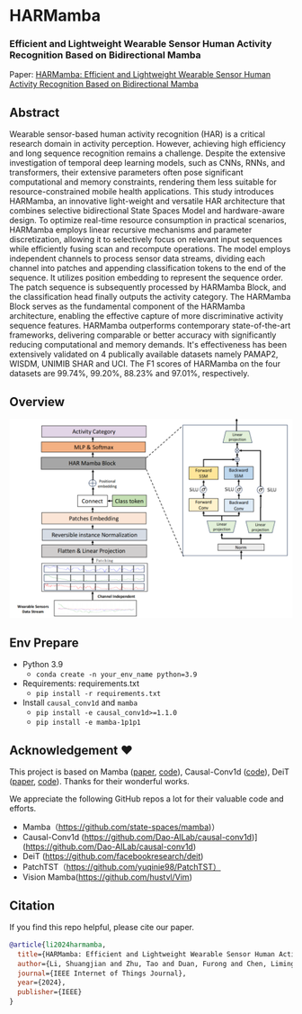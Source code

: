 <div align="left">
<h1>HARMamba</h1>
<h3>Efficient and Lightweight Wearable Sensor Human Activity Recognition Based on Bidirectional Mamba</h3>



Paper: [HARMamba: Efficient and Lightweight Wearable Sensor Human Activity Recognition Based on Bidirectional Mamba](https://arxiv.org/abs/2403.20183)



## Abstract
<div align="left">
Wearable sensor-based human activity recognition (HAR) is a critical research domain in activity perception. However, achieving high efficiency and long sequence recognition remains a challenge. Despite the extensive investigation of temporal deep learning models, such as CNNs, RNNs, and transformers, their extensive parameters often pose significant computational and memory constraints, rendering them less suitable for resource-constrained mobile health applications. This study introduces HARMamba, an innovative light-weight and versatile HAR architecture that combines selective bidirectional State Spaces Model and hardware-aware design. To optimize real-time resource consumption in practical scenarios, HARMamba employs linear recursive mechanisms and parameter discretization, allowing it to selectively focus on relevant input sequences while efficiently fusing scan and recompute operations. The model employs independent channels to process sensor data streams, dividing each channel into patches and appending classification tokens to the end of the sequence. It utilizes position embedding to represent the sequence order. The patch sequence is subsequently processed by HARMamba Block, and the classification head finally outputs the activity category. The HARMamba Block serves as the fundamental component of the HARMamba architecture, enabling the effective capture of more discriminative activity sequence features. HARMamba outperforms contemporary state-of-the-art frameworks, delivering comparable or better accuracy with significantly reducing computational and memory demands. It's effectiveness has been extensively validated on 4 publically available datasets namely PAMAP2, WISDM, UNIMIB SHAR and UCI. The F1 scores of HARMamba on the four datasets are 99.74%, 99.20%,   88.23% and 97.01%, respectively.
</div>

## Overview
<div >
<img src="assets/model.png"  />
</div>

## Env Prepare
<div align="left">


- Python 3.9
  - `conda create -n your_env_name python=3.9`
- Requirements: requirements.txt
  - `pip install -r requirements.txt`
- Install ``causal_conv1d`` and ``mamba``
  - `pip install -e causal_conv1d>=1.1.0`
  - `pip install -e mamba-1p1p1`
</div>

  



## Acknowledgement :heart:
<div align="left">

This project is based on Mamba ([paper](https://arxiv.org/abs/2312.00752), [code](https://github.com/state-spaces/mamba)), Causal-Conv1d ([code](https://github.com/Dao-AILab/causal-conv1d)), DeiT ([paper](https://arxiv.org/abs/2012.12877), [code](https://github.com/facebookresearch/deit)). Thanks for their wonderful works.

We appreciate the following GitHub repos a lot for their valuable code and efforts.

- Mamba（https://github.com/state-spaces/mamba)）
- Causal-Conv1d (https://github.com/Dao-AILab/causal-conv1d)](https://github.com/Dao-AILab/causal-conv1d)
- DeiT (https://github.com/facebookresearch/deit)
- PatchTST（https://github.com/yuqinie98/PatchTST）
- Vision Mamba(https://github.com/hustvl/Vim)
</div>

## Citation
<div align="left">
If you find this repo helpful, please cite our paper.

```bibtex
@article{li2024harmamba,
  title={HARMamba: Efficient and Lightweight Wearable Sensor Human Activity Recognition Based on Bidirectional Mamba},
  author={Li, Shuangjian and Zhu, Tao and Duan, Furong and Chen, Liming and Ning, Huansheng and Nugent, Christopher and Wan, Yaping},
  journal={IEEE Internet of Things Journal},
  year={2024},
  publisher={IEEE}
}
```
</div>
